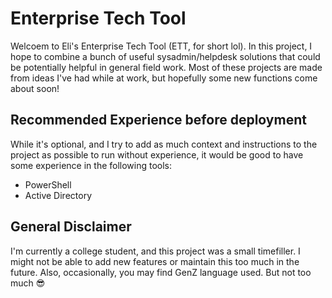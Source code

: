 # Enterprise Tech Tool

Welcoem to Eli's Enterprise Tech Tool (ETT, for short lol). In this project, I hope to combine a bunch of useful sysadmin/helpdesk solutions that could be potentially helpful in general field work. Most of these projects are made from ideas I've had while at work, but hopefully some new functions come about soon!

## Recommended Experience before deployment

While it's optional, and I try to add as much context and instructions to the project as possible to run without experience, it would be good to have some experience in the following tools:

- PowerShell
- Active Directory

## General Disclaimer
I'm currently a college student, and this project was a small timefiller. I might not be able to add new features or maintain this too much in the future. Also, occasionally, you may find GenZ language used. But not too much 😎
